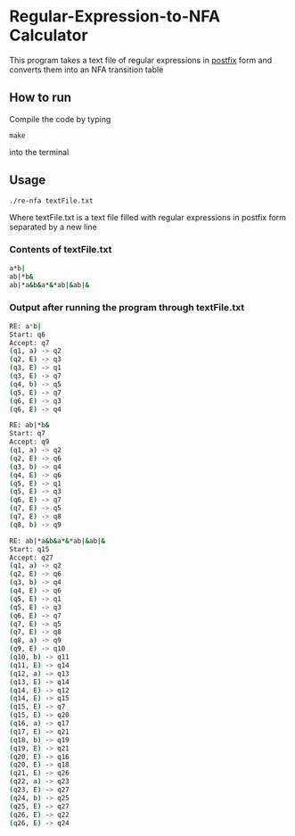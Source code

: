 # Regular-Expression-to-NFA Calculator

This program takes a text file of regular expressions in [postfix](https://www.geeksforgeeks.org/prefix-postfix-conversion) form and converts them into an NFA transition table 
## How to run
Compile the code by typing
```
make
```
into the terminal

## Usage
```
./re-nfa textFile.txt
```
Where textFile.txt is a text file filled with regular expressions in postfix form separated by a new line 

### Contents of textFile.txt
```bash
a*b|
ab|*b&
ab|*a&b&a*&*ab|&ab|&
```
### Output after running the program through textFile.txt
```bash
RE: a*b|
Start: q6 
Accept: q7 
(q1, a) -> q2
(q2, E) -> q3
(q3, E) -> q1
(q3, E) -> q7
(q4, b) -> q5
(q5, E) -> q7
(q6, E) -> q3
(q6, E) -> q4

RE: ab|*b&
Start: q7 
Accept: q9 
(q1, a) -> q2
(q2, E) -> q6
(q3, b) -> q4
(q4, E) -> q6
(q5, E) -> q1
(q5, E) -> q3
(q6, E) -> q7
(q7, E) -> q5
(q7, E) -> q8
(q8, b) -> q9

RE: ab|*a&b&a*&*ab|&ab|&
Start: q15 
Accept: q27 
(q1, a) -> q2
(q2, E) -> q6
(q3, b) -> q4
(q4, E) -> q6
(q5, E) -> q1
(q5, E) -> q3
(q6, E) -> q7
(q7, E) -> q5
(q7, E) -> q8
(q8, a) -> q9
(q9, E) -> q10
(q10, b) -> q11
(q11, E) -> q14
(q12, a) -> q13
(q13, E) -> q14
(q14, E) -> q12
(q14, E) -> q15
(q15, E) -> q7
(q15, E) -> q20
(q16, a) -> q17
(q17, E) -> q21
(q18, b) -> q19
(q19, E) -> q21
(q20, E) -> q16
(q20, E) -> q18
(q21, E) -> q26
(q22, a) -> q23
(q23, E) -> q27
(q24, b) -> q25
(q25, E) -> q27
(q26, E) -> q22
(q26, E) -> q24
```
